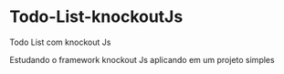 # Todo-List-knockoutJs
Todo List com knockout Js

Estudando o framework knockout Js aplicando em um projeto simples 
